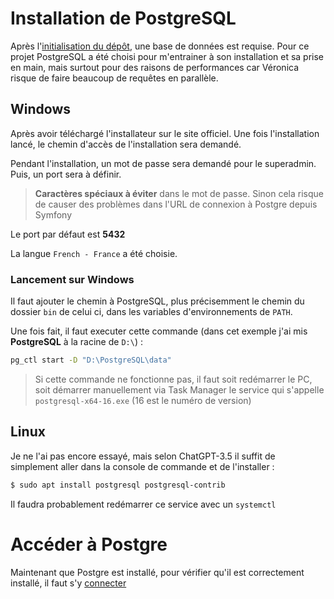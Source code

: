 # Installation de PostgreSQL
Après l'[initialisation du dépôt](/back/process/repo-init.md), une base de données est requise. Pour ce projet PostgreSQL a été choisi pour m'entrainer à son installation et sa prise en main, mais surtout pour des raisons de performances car Véronica risque de faire beaucoup de requêtes en parallèle.
## Windows
Après avoir téléchargé l'installateur sur le site officiel. Une fois l'installation lancé, le chemin d'accès de l'installation sera demandé.

Pendant l'installation, un mot de passe sera demandé pour le superadmin. Puis, un port sera à définir.
> **Caractères spéciaux à éviter** dans le mot de passe. Sinon cela risque de causer des problèmes dans l'URL de connexion à Postgre depuis Symfony

Le port par défaut est **5432**

La langue `French - France` a été choisie.
### Lancement sur Windows
Il faut ajouter le chemin à PostgreSQL, plus précisemment le chemin du dossier `bin` de celui ci, dans les variables d'environnements de `PATH`.

Une fois fait, il faut executer cette commande (dans cet exemple j'ai mis **PostgreSQL** à la racine de `D:\`) :
```bash
pg_ctl start -D "D:\PostgreSQL\data"
```
> Si cette commande ne fonctionne pas, il faut soit redémarrer le PC, soit démarrer manuellement via Task Manager le service qui s'appelle `postgresql-x64-16.exe` (16 est le numéro de version)
## Linux
Je ne l'ai pas encore essayé, mais selon ChatGPT-3.5 il suffit de simplement aller dans la console de commande et de l'installer :
```bash
$ sudo apt install postgresql postgresql-contrib
```

Il faudra probablement redémarrer ce service avec un `systemctl`
# Accéder à Postgre
Maintenant que Postgre est installé, pour vérifier qu'il est correctement installé, il faut s'y [connecter](/back/process/postgre-connexion.md)